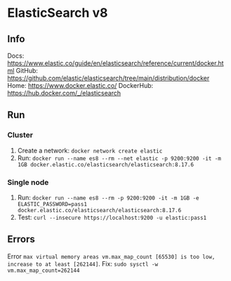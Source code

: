 # ElasticSearch v8

## Info
Docs: https://www.elastic.co/guide/en/elasticsearch/reference/current/docker.html
GitHub: https://github.com/elastic/elasticsearch/tree/main/distribution/docker
Home: https://www.docker.elastic.co/
DockerHub: https://hub.docker.com/_/elasticsearch

## Run
### Cluster
1. Create a network: `docker network create elastic`
2. Run: `docker run --name es8 --rm --net elastic -p 9200:9200 -it -m 1GB docker.elastic.co/elasticsearch/elasticsearch:8.17.6`

### Single node
1. Run: `docker run --name es8 --rm -p 9200:9200 -it -m 1GB -e ELASTIC_PASSWORD=pass1 docker.elastic.co/elasticsearch/elasticsearch:8.17.6`
2. Test: `curl --insecure https://localhost:9200 -u elastic:pass1`

## Errors
Error `max virtual memory areas vm.max_map_count [65530] is too low, increase to at least [262144]`.
Fix: `sudo sysctl -w vm.max_map_count=262144`
